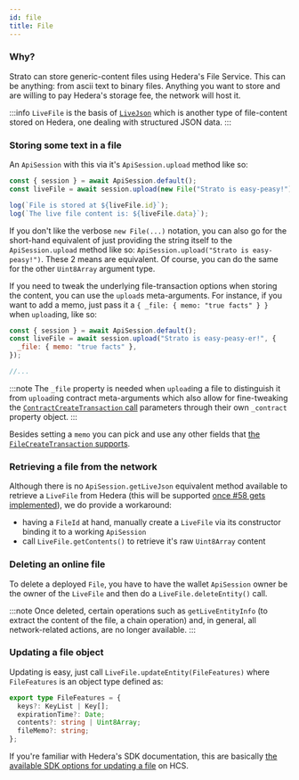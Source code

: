 ```yaml
---
id: file
title: File
---
```


### Why?

Strato can store generic-content files using Hedera's File Service. This can be anything: from ascii text to binary files. Anything you want to store and are willing to pay Hedera's storage fee, the network will host it.

:::info
`LiveFile` is the basis of [`LiveJson`](./json.md) which is another type of file-content stored on Hedera, one dealing with structured JSON data.
:::

### Storing some text in a file

An `ApiSession` with this via it's `ApiSession.upload` method like so:

```js live=true containerKey=store_a_file
const { session } = await ApiSession.default();
const liveFile = await session.upload(new File("Strato is easy-peasy!"));

log(`File is stored at ${liveFile.id}`);
log(`The live file content is: ${liveFile.data}`);
```

If you don't like the verbose `new File(...)` notation, you can also go for the short-hand equivalent of just providing the string itself to the `ApiSession.upload` method like so: `ApiSession.upload("Strato is easy-peasy!")`. These 2 means are equivalent. Of course, you can do the same for the other `Uint8Array` argument type.

If you need to tweak the underlying file-transaction options when storing the content, you can use the `upload`s meta-arguments. For instance, if you want to add a memo, just pass it a `{ _file: { memo: "true facts" } }` when `upload`ing, like so:

```js
const { session } = await ApiSession.default();
const liveFile = await session.upload("Strato is easy-peasy-er!", {
  _file: { memo: "true facts" },
});

//...
```

:::note
The `_file` property is needed when `upload`ing a file to distinguish it from `upload`ing contract meta-arguments which also allow for fine-tweaking the [`ContractCreateTransaction` call](https://docs.hedera.com/guides/docs/sdks/smart-contracts/create-a-smart-contract) parameters through their own `_contract` property object.
:::

Besides setting a `memo` you can pick and use any other fields that [the `FileCreateTransaction` supports](https://docs.hedera.com/guides/docs/sdks/file-storage/create-a-file).

### Retrieving a file from the network

Although there is no `ApiSession.getLiveJson` equivalent method available to retrieve a `LiveFile` from Hedera (this will be supported [once #58 gets implemented](https://github.com/buidler-labs/hedera-strato-js/issues/58)), we do provide a workaround:

- having a `FileId` at hand, manually create a `LiveFile` via its constructor binding it to a working `ApiSession`
- call `LiveFile.getContents()` to retrieve it's raw `Uint8Array` content

### Deleting an online file

To delete a deployed `File`, you have to have the wallet `ApiSession` owner be the owner of the `LiveFile` and then do a `LiveFile.deleteEntity()` call.

:::note
Once deleted, certain operations such as `getLiveEntityInfo` (to extract the content of the file, a chain operation) and, in general, all network-related actions, are no longer available.
:::

### Updating a file object

Updating is easy, just call `LiveFile.updateEntity(FileFeatures)` where `FileFeatures` is an object type defined as:

```typescript
export type FileFeatures = {
  keys?: KeyList | Key[];
  expirationTime?: Date;
  contents?: string | Uint8Array;
  fileMemo?: string;
};
```

If you're familiar with Hedera's SDK documentation, this are basically [the available SDK options for updating a file](https://docs.hedera.com/guides/docs/sdks/file-storage/update-a-file) on HCS.
